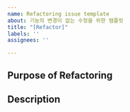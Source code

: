 ```yaml
---
name: Refactoring issue template
about: 기능의 변경이 없는 수정을 위한 템플릿
title: "[Refactor]"
labels: ''
assignees: ''

---
```


**Purpose of Refactoring**
- 


**Description**
-
